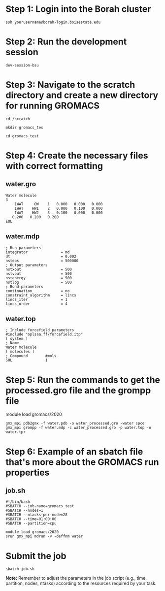 # Step 1: Login into the Borah cluster
```ssh yourusername@borah-login.boisestate.edu```

# Step 2: Run the development session
```dev-session-bsu```

# Step 3: Navigate to the scratch directory and create a new directory for running GROMACS
```
cd /scratch

mkdir gromacs_tes

cd gromacs_test
```

# Step 4: Create the necessary files with correct formatting

## water.gro
```
Water molecule
3
    1WAT     OW    1   0.000   0.000   0.000
    1WAT    HW1    2   0.000   0.100   0.000
    1WAT    HW2    3   0.100   0.000   0.000
   0.200   0.200   0.200
EOL
```
## water.mdp
```
; Run parameters
integrator               = md
dt                       = 0.002
nsteps                   = 500000
; Output parameters
nstxout                  = 500
nstvout                  = 500
nstenergy                = 500
nstlog                   = 500
; Bond parameters
continuation             = no
constraint_algorithm     = lincs
lincs_iter               = 1
lincs_order              = 4
```
## water.top
```
; Include forcefield parameters
#include "oplsaa.ff/forcefield.itp"
[ system ]
; Name
Water molecule
[ molecules ]
; Compound        #mols
SOL               1
```

# Step 5: Run the commands to get the processed.gro file and the grompp file
module load gromacs/2020
```
gmx_mpi pdb2gmx -f water.pdb -o water_processed.gro -water spce
gmx_mpi grompp -f water.mdp -c water_processed.gro -p water.top -o water.tpr
```

# Step 6: Example of an sbatch file that's more about the GROMACS run properties

## job.sh
```
#!/bin/bash
#SBATCH --job-name=gromacs_test
#SBATCH --nodes=1
#SBATCH --ntasks-per-node=28
#SBATCH --time=01:00:00
#SBATCH --partition=cpu

module load gromacs/2020
srun gmx_mpi mdrun -v -deffnm water
```

# Submit the job
```
sbatch job.sh
```

**Note:** Remember to adjust the parameters in the job script (e.g., time, partition, nodes, ntasks) according to the resources required by your task.
